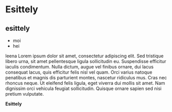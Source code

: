 # Esittely

## esittely

- moi
- hei

leena Lorem ipsum dolor sit amet, consectetur adipiscing elit. Sed tristique libero urna, sit amet pellentesque ligula sollicitudin eu. Suspendisse efficitur iaculis condimentum. Nulla dictum, augue vel finibus ornare, dui lacus consequat lacus, quis efficitur felis nisl vel quam. Orci varius natoque penatibus et magnis dis parturient montes, nascetur ridiculus mus. Cras nec rhoncus neque. Ut eleifend felis ligula, eget viverra dui mollis sit amet. Nam dignissim orci vehicula feugiat sollicitudin. Quisque ornare sapien sed nisi pretium vulputate.

**Esittely**